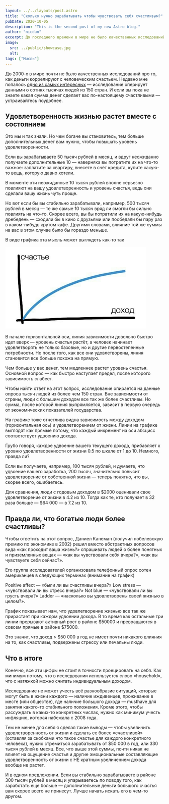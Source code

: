 ```yaml
---
layout: ../../layouts/post.astro
title: "Сколько нужно зарабатывать чтобы чувствовать себя счастливым?"
pubDate: 2020-10-05
description: "This is the second post of my new Astro blog."
author: "nicdun"
excerpt: До последнего времени в мире не было качественных исследований про то, как деньги коррелируют с человеческим счастьем. Вчера на фейсбуке мне попалось одно из самых интересных — исследование оперирует данными о сотнях тысячах человек из 150 стран. И если вы пока не знаете какая сумма денег сделает вас по-настоящему счастливыми — устраивайтесь поудобнее.
image: 
  src: ../public/showcase.jpg
  alt:
tags: ["Мысли"]
---
```

До 2000-х в мире почти не было качественных исследований про то, как деньги коррелируют с человеческим счастьем. Недавно мне попалось [одно из самых интересных](https://www.nber.org/papers/w14282) — исследование оперирует данными о сотнях тысячах людей из 150 стран. И если вы пока не знаете какая сумма денег сделает вас по-настоящему счастливыми — устраивайтесь поудобнее. 

## Удовлетворенность жизнью растет вместе с состоянием

Это мы и так знали. Но чем богаче вы становитесь, тем больше дополнительных денег вам нужно, чтобы повышать уровень удовлетворенности.

Если вы зарабатываете 50 тысяч рублей в месяц, и вдруг неожиданно получаете дополнительные 10 — наверняка вы потратите их на что-то важное: заплатите за квартиру, внесете в счёт кредита, купите какую-то вещь, которую давно хотели.

В моменте эти неожиданные 10 тысяч рублей вполне серьезно повлияют на вашу удовлетворенность и уровень счастья, ведь они сделали вашу жизнь чуть проще.

Но вот если бы вы стабильно зарабатывали, например, 500 тысяч рублей в месяц — те же самые 10 тысяч вряд ли смогли бы сильно повлиять на что-то. Скорее всего, вы бы потратили их на какую-нибудь дребедень — сходили бы в кино с друзьями или пообедали бы пару раз в каком-нибудь крутом кафе. Другими словами, влияние той же суммы на вас в этом случае было бы гораздо меньше.

В виде графика эта мысль может выглядеть как-то так

![](public/happines_income_chart.png)

В начале горизонтальной оси, линия зависимости довольно быстро идет вверх — уровень счастья растёт, а человек начинает удовлетворять не только базовые, но и другие первостепенные потребности. Но после того, как все они удовлетворены, линия становится все больше похожа на прямую.

Чем больше у вас денег, тем медленнее растет уровень счастья. Основной вопрос — как быстро наступает предел, после которого зависимость слабеет.

Чтобы найти ответ на этот вопрос, исследование опирается на данные опроса тысяч людей из более чем 150 стран. Вне зависимости от страны, люди с большим доходом все так же более счастливы. Но сумма, после которой линия выпрямляется, зависит в первую очередь от экономических показателей государства.

На графике тоже отчетлива видна зависимость между доходом (горизонтальная ось) и удовлетворением от жизни. Линии на графике выглядят как прямые потому, что каждый инкремент на оси абсцисс соответствует удвоению дохода.

Грубо говоря, каждое удвоение вашего текущего дохода, прибавляет к уровню удовлетворенности от жизни 0.5 по шкале от 1 до 10. Немного, правда ли?

Если вы получаете, например, 100 тысяч рублей, и думаете, что удвоение вашего заработка, 200 тысяч, значительно повысит удовлетворение от собственной жизни — теперь понятно, что вы, скорее всего, ошибаетесь.

Для сравнения, люди с годовым доходом в $2000 оценивали свое удовлетворение от жизни в 4.2 из 10. Тогда как те, кто получает в 32 раза больше — $64 000 — в 7.2 из 10.

## Правда ли, что богатые люди более счастливы?


Чтобы ответить на этот вопрос, Даниел Канеман (получил нобелевскую премию по экономике в 2002) решил вместо абстрактных вопросов вида «как проходит ваша жизнь?» спрашивать людей о более понятных и приземленных вещах — «как вы чувствовали себя вчера?», «как вы чувствуете себя сейчас?».

Его группа исследователей организовала телефонный опрос сотен американцев в следующих терминах (внимание на график)

Positive affect — «были ли вы счастливы вчера?»
Low stress — «чувствовали ли вы стресс вчера?»
Not blue — «чувствовали ли вы грусть вчера?»
Ladder — «насколько вы удовлетворены своей жизнью в целом?».

График показывает нам, что удовлетворение жизнью все так же прирастает при каждом удвоении дохода. В то время как остальные три линии прерывают активный рост в районе $50000 и превращаются в совсем прямые в районе $75000.

Это значит, что доход > $50 000 в год не имеет почти никакого влияния на то, как счастливы, подвержены стрессу или печальны люди.

## Что в итоге


Конечно, все эти цифры не стоит в точности проецировать на себя. Как минимум потому, что в исследовании используется слово «household», что с натяжкой можно считать индивидуальным доходом.

Исследование не может учесть всё разнообразие ситуаций, которые могут быть в жизни каждого — наличие иждивенцев, проживание в месте (или обществе), где наличие большого дохода — musthave для занятия какого-то стабильного положения. Кроме этого, чтобы рассуждать в каких-то конкретных числах, нужно как минимум учесть инфляцию, которая набежала с 2008 года.

Тем не менее для себя я сделал такие выводы — чтобы увеличить удовлетворенность от жизни и сделать ее более «счастливой» (оставляя за скобками что такое счастье для каждого конкретного человека), нужно стремиться зарабатывать от $50 000 в год, или 330 тысяч рублей в месяц. Все, что выше этой суммы, почти никак не влияет на ощущение счастья и другие эмоциональные составляющие удовлетворенность от жизни с НЕ кратным увеличением дохода вообще не растет.

И в одном предложении. Если вы стабильно зарабатываете в районе 300 тысяч рублей в месяц и упарываетесь по поводу того, как заработать еще больше — дополнительные деньги большого счастья вам скорее всего не принесут. Лучше начать искать его в чем-то другом.